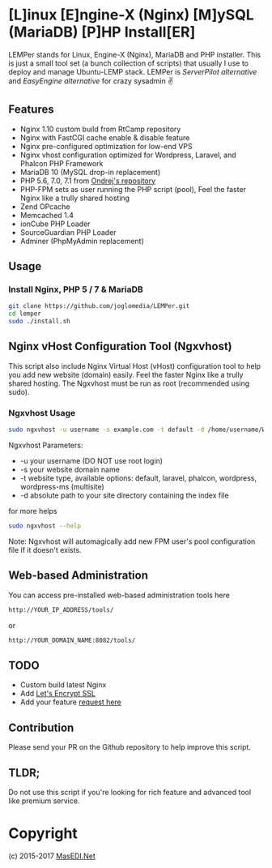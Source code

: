 [L]inux [E]ngine-X (Nginx) [M]ySQL (MariaDB) [P]HP Install[ER]
=====
LEMPer stands for Linux, Engine-X (Nginx), MariaDB and PHP installer. This is just a small tool set (a bunch collection of scripts) that usually I use to deploy and manage Ubuntu-LEMP stack. LEMPer is _ServerPilot alternative_ and _EasyEngine alternative_ for crazy sysadmin :v:

## Features
* Nginx 1.10 custom build from RtCamp repository
* Nginx with FastCGI cache enable & disable feature
* Nginx pre-configured optimization for low-end VPS
* Nginx vhost configuration optimized for Wordpress, Laravel, and Phalcon PHP Framework
* MariaDB 10 (MySQL drop-in replacement)
* PHP 5.6, 7.0, 7.1 from [Ondrej's repository](https://launchpad.net/~ondrej/+archive/ubuntu/php)
* PHP-FPM sets as user running the PHP script (pool), Feel the faster Nginx like a trully shared hosting
* Zend OPcache
* Memcached 1.4
* ionCube PHP Loader
* SourceGuardian PHP Loader
* Adminer (PhpMyAdmin replacement)

## Usage

### Install Nginx, PHP 5 / 7 &amp; MariaDB
```bash
git clone https://github.com/joglomedia/LEMPer.git
cd lemper
sudo ./install.sh
```

## Nginx vHost Configuration Tool (Ngxvhost)
This script also include Nginx Virtual Host (vHost) configuration tool to help you add new website (domain) easily. Feel the faster Nginx like a trully shared hosting.
The Ngxvhost must be run as root (recommended using sudo).

### Ngxvhost Usage
```bash
sudo ngxvhost -u username -s example.com -t default -d /home/username/Webs/example.com
```
Ngxvhost Parameters:

* -u your username (DO NOT use root login)
* -s your website domain name
* -t website type, available options: default, laravel, phalcon, wordpress, wordpress-ms (multisite)
* -d absolute path to your site directory containing the index file

for more helps
```bash
sudo ngxvhost --help
```

Note: Ngxvhost will automagically add new FPM user's pool configuration file if it doesn't exists.

## Web-based Administration
You can access pre-installed web-based administration tools here
```bash
http://YOUR_IP_ADDRESS/tools/
```
or
```bash
http://YOUR_DOMAIN_NAME:8082/tools/
```

## TODO
* Custom build latest Nginx
* Add [Let's Encrypt SSL](https://letsencrypt.org/)
* Add your feature [request here](https://github.com/joglomedia/LEMPer/issues/new)

## Contribution
Please send your PR on the Github repository to help improve this script.

## TLDR;
Do not use this script if you're looking for rich feature and advanced tool like premium service.

Copyright
=====
(c) 2015-2017
<a href="http://masedi.net/">MasEDI.Net</a>
